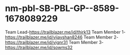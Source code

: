 # nm-pbl-SB-PBL-GP--8589-1678089229
Team Lead-https://trailblazer.me/id/thirk13
Team Member 1-https://trailblazer.me/id/vijayshan8246
Team Member 2-https://trailblazer.me/id/vignr31
Team Member 3-https://trailblazer.me/id/sowms32

